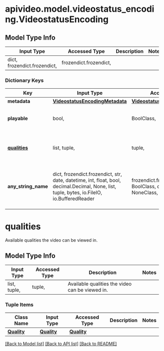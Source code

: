 # apivideo.model.videostatus_encoding.VideostatusEncoding

## Model Type Info
Input Type | Accessed Type | Description | Notes
------------ | ------------- | ------------- | -------------
dict, frozendict.frozendict,  | frozendict.frozendict,  |  | 

### Dictionary Keys
Key | Input Type | Accessed Type | Description | Notes
------------ | ------------- | ------------- | ------------- | -------------
**metadata** | [**VideostatusEncodingMetadata**](VideostatusEncodingMetadata.md) | [**VideostatusEncodingMetadata**](VideostatusEncodingMetadata.md) |  | [optional] 
**playable** | bool,  | BoolClass,  | Whether the video is playable or not. | [optional] 
**[qualities](#qualities)** | list, tuple,  | tuple,  | Available qualities the video can be viewed in. | [optional] 
**any_string_name** | dict, frozendict.frozendict, str, date, datetime, int, float, bool, decimal.Decimal, None, list, tuple, bytes, io.FileIO, io.BufferedReader | frozendict.frozendict, str, BoolClass, decimal.Decimal, NoneClass, tuple, bytes, FileIO | any string name can be used but the value must be the correct type | [optional]

# qualities

Available qualities the video can be viewed in.

## Model Type Info
Input Type | Accessed Type | Description | Notes
------------ | ------------- | ------------- | -------------
list, tuple,  | tuple,  | Available qualities the video can be viewed in. | 

### Tuple Items
Class Name | Input Type | Accessed Type | Description | Notes
------------- | ------------- | ------------- | ------------- | -------------
[**Quality**](Quality.md) | [**Quality**](Quality.md) | [**Quality**](Quality.md) |  | 

[[Back to Model list]](../../README.md#documentation-for-models) [[Back to API list]](../../README.md#documentation-for-api-endpoints) [[Back to README]](../../README.md)

